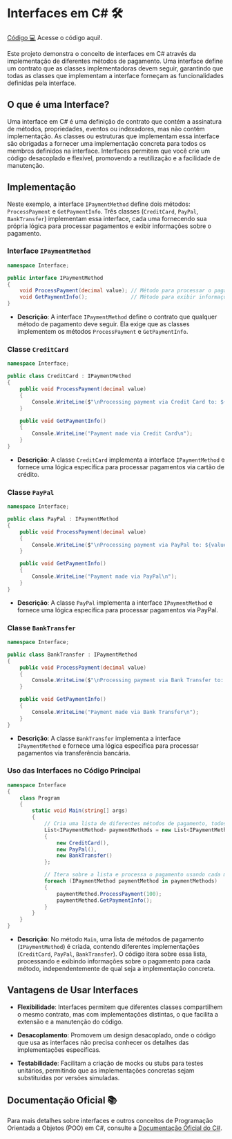 # Interfaces em C# 🛠️

[Código 💻](Interface/Program.cs) Acesse o código aqui!.

Este projeto demonstra o conceito de interfaces em C# através da implementação de diferentes métodos de pagamento. Uma interface define um contrato que as classes implementadoras devem seguir, garantindo que todas as classes que implementam a interface forneçam as funcionalidades definidas pela interface.

## O que é uma Interface?

Uma interface em C# é uma definição de contrato que contém a assinatura de métodos, propriedades, eventos ou indexadores, mas não contém implementação. As classes ou estruturas que implementam essa interface são obrigadas a fornecer uma implementação concreta para todos os membros definidos na interface. Interfaces permitem que você crie um código desacoplado e flexível, promovendo a reutilização e a facilidade de manutenção.

## Implementação

Neste exemplo, a interface `IPaymentMethod` define dois métodos: `ProcessPayment` e `GetPaymentInfo`. Três classes (`CreditCard`, `PayPal`, `BankTransfer`) implementam essa interface, cada uma fornecendo sua própria lógica para processar pagamentos e exibir informações sobre o pagamento.

### Interface `IPaymentMethod`

```csharp
namespace Interface;

public interface IPaymentMethod
{
    void ProcessPayment(decimal value); // Método para processar o pagamento
    void GetPaymentInfo();              // Método para exibir informações sobre o pagamento
}
```

- **Descrição**: A interface `IPaymentMethod` define o contrato que qualquer método de pagamento deve seguir. Ela exige que as classes implementem os métodos `ProcessPayment` e `GetPaymentInfo`.

### Classe `CreditCard`

```csharp
namespace Interface;

public class CreditCard : IPaymentMethod
{
    public void ProcessPayment(decimal value)
    {
        Console.WriteLine($"\nProcessing payment via Credit Card to: ${value}");
    }

    public void GetPaymentInfo()
    {
        Console.WriteLine("Payment made via Credit Card\n");
    }
}
```

- **Descrição**: A classe `CreditCard` implementa a interface `IPaymentMethod` e fornece uma lógica específica para processar pagamentos via cartão de crédito.

### Classe `PayPal`

```csharp
namespace Interface;

public class PayPal : IPaymentMethod
{
    public void ProcessPayment(decimal value)
    {
        Console.WriteLine($"\nProcessing payment via PayPal to: ${value}");
    }

    public void GetPaymentInfo()
    {
        Console.WriteLine("Payment made via PayPal\n");
    }
}
```

- **Descrição**: A classe `PayPal` implementa a interface `IPaymentMethod` e fornece uma lógica específica para processar pagamentos via PayPal.

### Classe `BankTransfer`

```csharp
namespace Interface;

public class BankTransfer : IPaymentMethod
{
    public void ProcessPayment(decimal value)
    {
        Console.WriteLine($"\nProcessing payment via Bank Transfer to: ${value}");
    }

    public void GetPaymentInfo()
    {
        Console.WriteLine("Payment made via Bank Transfer\n");
    }
}
```

- **Descrição**: A classe `BankTransfer` implementa a interface `IPaymentMethod` e fornece uma lógica específica para processar pagamentos via transferência bancária.

### Uso das Interfaces no Código Principal

```csharp
namespace Interface
{
    class Program
    {
        static void Main(string[] args)
        {
            // Cria uma lista de diferentes métodos de pagamento, todos implementando a interface IPaymentMethod
            List<IPaymentMethod> paymentMethods = new List<IPaymentMethod>()
            {
                new CreditCard(),
                new PayPal(),
                new BankTransfer()
            };

            // Itera sobre a lista e processa o pagamento usando cada método
            foreach (IPaymentMethod paymentMethod in paymentMethods)
            {
                paymentMethod.ProcessPayment(100);
                paymentMethod.GetPaymentInfo(); 
            }
        }
    }
}
```

- **Descrição**: No método `Main`, uma lista de métodos de pagamento (`IPaymentMethod`) é criada, contendo diferentes implementações (`CreditCard`, `PayPal`, `BankTransfer`). O código itera sobre essa lista, processando e exibindo informações sobre o pagamento para cada método, independentemente de qual seja a implementação concreta.

## Vantagens de Usar Interfaces

- **Flexibilidade**: Interfaces permitem que diferentes classes compartilhem o mesmo contrato, mas com implementações distintas, o que facilita a extensão e a manutenção do código.


- **Desacoplamento**: Promovem um design desacoplado, onde o código que usa as interfaces não precisa conhecer os detalhes das implementações específicas.


- **Testabilidade**: Facilitam a criação de mocks ou stubs para testes unitários, permitindo que as implementações concretas sejam substituídas por versões simuladas.

## Documentação Oficial 📚

Para mais detalhes sobre interfaces e outros conceitos de Programação Orientada a Objetos (POO) em C#, consulte a [Documentação Oficial do C#](https://learn.microsoft.com/dotnet/csharp/programming-guide/interfaces/).

